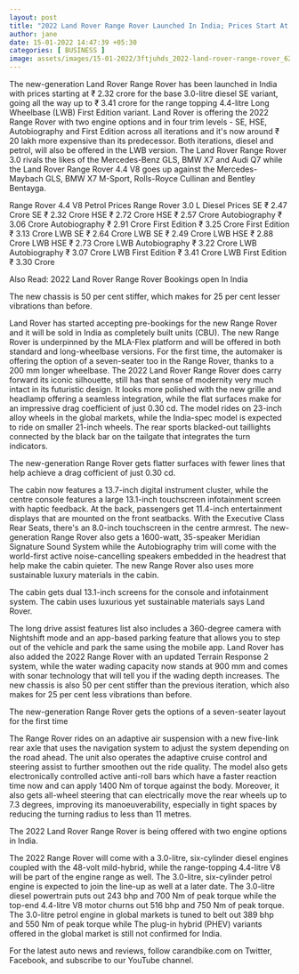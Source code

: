```yaml
---
layout: post
title: "2022 Land Rover Range Rover Launched In India; Prices Start At Rs. 2.32 Crore"
author: jane 
date: 15-01-2022 14:47:39 +05:30 
categories: [ BUSINESS ] 
image: assets/images/15-01-2022/3ftjuhds_2022-land-rover-range-rover_625x300_27_October_21.jpg
---
```

The new-generation Land Rover Range Rover has been launched in India with prices starting at ₹ 2.32 crore for the base 3.0-litre diesel SE variant, going all the way up to ₹ 3.41 crore for the range topping 4.4-litre Long Wheelbase (LWB) First Edition variant. Land Rover is offering the 2022 Range Rover with two engine options and in four trim levels - SE, HSE, Autobiography and First Edition across all iterations and it's now around ₹ 20 lakh more expensive than its predecessor. Both iterations, diesel and petrol, will also be offered in the LWB version. The Land Rover Range Rover 3.0 rivals the likes of the Mercedes-Benz GLS, BMW X7 and Audi Q7 while the Land Rover Range Rover 4.4 V8 goes up against the Mercedes-Maybach GLS, BMW X7 M-Sport, Rolls-Royce Cullinan and Bentley Bentayga.

Range Rover 4.4 V8 Petrol Prices Range Rover 3.0 L Diesel Prices SE ₹ 2.47 Crore SE ₹ 2.32 Crore HSE ₹ 2.72 Crore HSE ₹ 2.57 Crore Autobiography ₹ 3.06 Crore Autobiography ₹ 2.91 Crore First Edition ₹ 3.25 Crore First Edition ₹ 3.13 Crore LWB SE ₹ 2.64 Crore LWB SE ₹ 2.49 Crore LWB HSE ₹ 2.88 Crore LWB HSE ₹ 2.73 Crore LWB Autobiography ₹ 3.22 Crore LWB Autobiography ₹ 3.07 Crore LWB First Edition ₹ 3.41 Crore LWB First Edition ₹ 3.30 Crore

Also Read: 2022 Land Rover Range Rover Bookings open In India

The new chassis is 50 per cent stiffer, which makes for 25 per cent lesser vibrations than before.

Land Rover has started accepting pre-bookings for the new Range Rover and it will be sold in India as completely built units (CBU). The new Range Rover is underpinned by the MLA-Flex platform and will be offered in both standard and long-wheelbase versions. For the first time, the automaker is offering the option of a seven-seater too in the Range Rover, thanks to a 200 mm longer wheelbase. The 2022 Land Rover Range Rover does carry forward its iconic silhouette, still has that sense of modernity very much intact in its futuristic design. It looks more polished with the new grille and headlamp offering a seamless integration, while the flat surfaces make for an impressive drag coefficient of just 0.30 cd. The model rides on 23-inch alloy wheels in the global markets, while the India-spec model is expected to ride on smaller 21-inch wheels. The rear sports blacked-out taillights connected by the black bar on the tailgate that integrates the turn indicators.

The new-generation Range Rover gets flatter surfaces with fewer lines that help achieve a drag cofficient of just 0.30 cd.

The cabin now features a 13.7-inch digital instrument cluster, while the centre console features a large 13.1-inch touchscreen infotainment screen with haptic feedback. At the back, passengers get 11.4-inch entertainment displays that are mounted on the front seatbacks. With the Executive Class Rear Seats, there's an 8.0-inch touchscreen in the centre armrest. The new-generation Range Rover also gets a 1600-watt, 35-speaker Meridian Signature Sound System while the Autobiography trim will come with the world-first active noise-cancelling speakers embedded in the headrest that help make the cabin quieter. The new Range Rover also uses more sustainable luxury materials in the cabin.

The cabin gets dual 13.1-inch screens for the console and infotainment system. The cabin uses luxurious yet sustainable materials says Land Rover.

The long drive assist features list also includes a 360-degree camera with Nightshift mode and an app-based parking feature that allows you to step out of the vehicle and park the same using the mobile app. Land Rover has also added the 2022 Range Rover with an updated Terrain Response 2 system, while the water wading capacity now stands at 900 mm and comes with sonar technology that will tell you if the wading depth increases. The new chassis is also 50 per cent stiffer than the previous iteration, which also makes for 25 per cent less vibrations than before.

The new-generation Range Rover gets the options of a seven-seater layout for the first time

The Range Rover rides on an adaptive air suspension with a new five-link rear axle that uses the navigation system to adjust the system depending on the road ahead. The unit also operates the adaptive cruise control and steering assist to further smoothen out the ride quality. The model also gets electronically controlled active anti-roll bars which have a faster reaction time now and can apply 1400 Nm of torque against the body. Moreover, it also gets all-wheel steering that can electrically move the rear wheels up to 7.3 degrees, improving its manoeuverability, especially in tight spaces by reducing the turning radius to less than 11 metres.

The 2022 Land Rover Range Rover is being offered with two engine options in India.

The 2022 Range Rover will come with a 3.0-litre, six-cylinder diesel engines coupled with the 48-volt mild-hybrid, while the range-topping 4.4-litre V8 will be part of the engine range as well. The 3.0-litre, six-cylinder petrol engine is expected to join the line-up as well at a later date. The 3.0-litre diesel powertrain puts out 243 bhp and 700 Nm of peak torque while the top-end 4.4-litre V8 motor churns out 516 bhp and 750 Nm of peak torque. The 3.0-litre petrol engine in global markets is tuned to belt out 389 bhp and 550 Nm of peak torque while The plug-in hybrid (PHEV) variants offered in the global market is still not confirmed for India.

For the latest auto news and reviews, follow carandbike.com on Twitter, Facebook, and subscribe to our YouTube channel.
